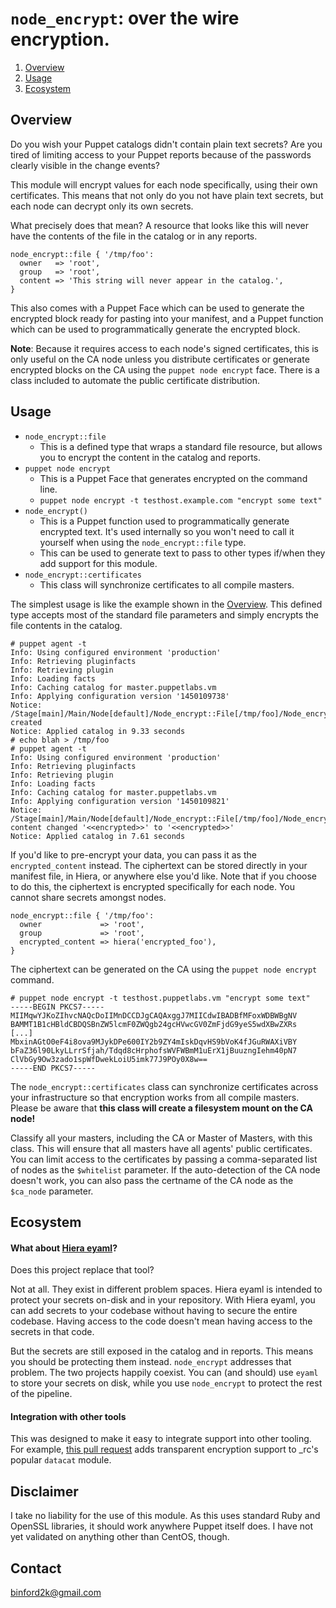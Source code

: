 # `node_encrypt`: over the wire encryption.

1. [Overview](#overview)
1. [Usage](#usage)
1. [Ecosystem](#ecosystem)

## Overview

Do you wish your Puppet catalogs didn't contain plain text secrets? Are you tired
of limiting access to your Puppet reports because of the passwords clearly
visible in the change events?

This module will encrypt values for each node specifically, using their own
certificates. This means that not only do you not have plain text secrets, but
each node can decrypt only its own secrets.

What precisely does that mean? A resource that looks like this will never have
the contents of the file in the catalog or in any reports.

```Puppet
node_encrypt::file { '/tmp/foo':
  owner   => 'root',
  group   => 'root',
  content => 'This string will never appear in the catalog.',
}
```

This also comes with a Puppet Face which can be used to generate the encrypted
block ready for pasting into your manifest, and a Puppet function which can be
used to programmatically generate the encrypted block.

**Note**: Because it requires access to each node's signed certificates, this is
only useful on the CA node unless you distribute certificates or generate
encrypted blocks on the CA using the `puppet node encrypt` face. There is a class
included to automate the public certificate distribution.

## Usage

* `node_encrypt::file`
    * This is a defined type that wraps a standard file resource, but allows you
      to encrypt the content in the catalog and reports.
* `puppet node encrypt`
    * This is a Puppet Face that generates encrypted on the command line.
    * `puppet node encrypt -t testhost.example.com "encrypt some text"`
* `node_encrypt()`
    * This is a Puppet function used to programmatically generate encrypted text.
      It's used internally so you won't need to call it yourself when using the
      `node_encrypt::file` type.
    * This can be used to generate text to pass to other types if/when they add
      support for this module.
* `node_encrypt::certificates`
    * This class will synchronize certificates to all compile masters.

The simplest usage is like the example shown in the [Overview](#overview). This
defined type accepts most of the standard file parameters and simply encrypts the
file contents in the catalog.

    # puppet agent -t
    Info: Using configured environment 'production'
    Info: Retrieving pluginfacts
    Info: Retrieving plugin
    Info: Loading facts
    Info: Caching catalog for master.puppetlabs.vm
    Info: Applying configuration version '1450109738'
    Notice: /Stage[main]/Main/Node[default]/Node_encrypt::File[/tmp/foo]/Node_encrypted_file[/tmp/foo]/ensure: created
    Notice: Applied catalog in 9.33 seconds
    # echo blah > /tmp/foo
    # puppet agent -t
    Info: Using configured environment 'production'
    Info: Retrieving pluginfacts
    Info: Retrieving plugin
    Info: Loading facts
    Info: Caching catalog for master.puppetlabs.vm
    Info: Applying configuration version '1450109821'
    Notice: /Stage[main]/Main/Node[default]/Node_encrypt::File[/tmp/foo]/Node_encrypted_file[/tmp/foo]/content: content changed '<<encrypted>>' to '<<encrypted>>'
    Notice: Applied catalog in 7.61 seconds

If you'd like to pre-encrypt your data, you can pass it as the `encrypted_content`
instead. The ciphertext can be stored directly in your manifest file, in Hiera,
or anywhere else you'd like. Note that if you choose to do this, the ciphertext
is encrypted specifically for each node. You cannot share secrets amongst nodes.

```Puppet
node_encrypt::file { '/tmp/foo':
  owner             => 'root',
  group             => 'root',
  encrypted_content => hiera('encrypted_foo'),
}
```

The ciphertext can be generated on the CA using the `puppet node encrypt` command.

    # puppet node encrypt -t testhost.puppetlabs.vm "encrypt some text"
    -----BEGIN PKCS7-----
    MIIMqwYJKoZIhvcNAQcDoIIMnDCCDJgCAQAxggJ7MIICdwIBADBfMFoxWDBWBgNV
    BAMMT1B1cHBldCBDQSBnZW5lcmF0ZWQgb24gcHVwcGV0ZmFjdG9yeS5wdXBwZXRs
    [...]
    MbxinAGtO0eF4i8ova9MJykDPe600IY2b9ZY4mIskDqvHS9bVoK4fJGuRWAXiVBY
    bFaZ36l90LkyLLrrSfjah/Tdqd8cHrphofsWVFWBmM1uErX1jBuuzngIehm40pN7
    ClVbGy9Ow3zado1spWfDwekLoiU5imk77J9POy0X8w==
    -----END PKCS7-----

The `node_encrypt::certificates` class can synchronize certificates across your
infrastructure so that encryption works from all compile masters. Please be aware
that **this class will create a filesystem mount on the CA node!**

Classify all your masters, including the CA or Master of Masters, with this class.
This will ensure that all masters have all agents' public certificates. You can
limit access to the certificates by passing a comma-separated list of nodes as
the `$whitelist` parameter. If the auto-detection of the CA node doesn't work,
you can also pass the certname of the CA node as the `$ca_node` parameter.

## Ecosystem

#### What about [Hiera eyaml](https://github.com/TomPoulton/hiera-eyaml)?

Does this project replace that tool?

Not at all. They exist in different problem spaces.  Hiera eyaml is intended to
protect your secrets on-disk and in your repository.  With Hiera eyaml, you can
add secrets to your codebase without having to secure the entire codebase.
Having access to the code doesn't mean having access to the secrets in that code.

But the secrets are still exposed in the catalog and in reports. This means you
should be protecting them instead. `node_encrypt` addresses that problem. The two
projects happily coexist. You can (and should) use `eyaml` to store your secrets
on disk, while you use `node_encrypt` to protect the rest of the pipeline.

#### Integration with other tools

This was designed to make it easy to integrate support into other tooling. For
example, [this pull request](https://github.com/richardc/puppet-datacat/pull/17/files)
adds transparent encryption support to _rc's popular `datacat` module.

## Disclaimer

I take no liability for the use of this module. As this uses standard Ruby and
OpenSSL libraries, it should work anywhere Puppet itself does. I have not yet
validated on anything other than CentOS, though.

Contact
-------

binford2k@gmail.com

